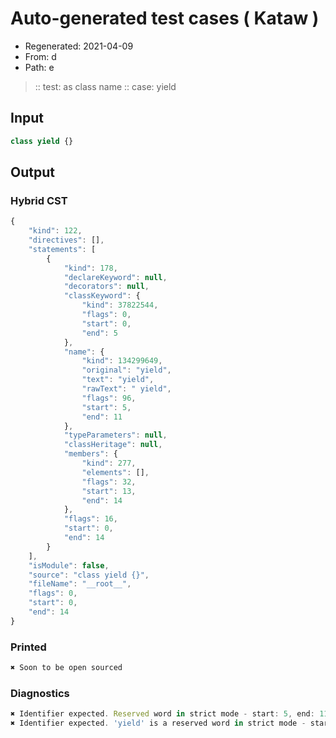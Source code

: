 # Auto-generated test cases ( Kataw )
- Regenerated: 2021-04-09
- From: d
- Path: e
> :: test: as class name
> :: case: yield
## Input

`````js
class yield {}
`````

## Output

### Hybrid CST

```javascript
{
    "kind": 122,
    "directives": [],
    "statements": [
        {
            "kind": 178,
            "declareKeyword": null,
            "decorators": null,
            "classKeyword": {
                "kind": 37822544,
                "flags": 0,
                "start": 0,
                "end": 5
            },
            "name": {
                "kind": 134299649,
                "original": "yield",
                "text": "yield",
                "rawText": " yield",
                "flags": 96,
                "start": 5,
                "end": 11
            },
            "typeParameters": null,
            "classHeritage": null,
            "members": {
                "kind": 277,
                "elements": [],
                "flags": 32,
                "start": 13,
                "end": 14
            },
            "flags": 16,
            "start": 0,
            "end": 14
        }
    ],
    "isModule": false,
    "source": "class yield {}",
    "fileName": "__root__",
    "flags": 0,
    "start": 0,
    "end": 14
}
```

### Printed

```javascript
✖ Soon to be open sourced
```

### Diagnostics

```javascript
✖ Identifier expected. Reserved word in strict mode - start: 5, end: 11
✖ Identifier expected. 'yield' is a reserved word in strict mode - start: 5, end: 11

```

